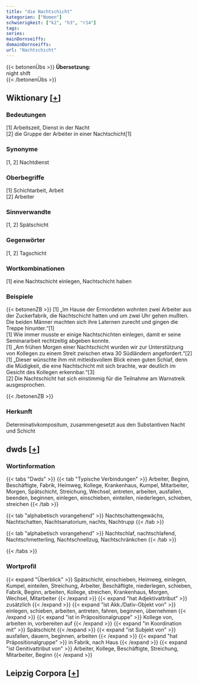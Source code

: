 ```yaml
---
title: "die Nachtschicht"
kategorien: ["Nomen"]
schwierigkeit: ["k2", "h3", "r14"]
tags:
series:
mainDornseiffs:
domainDornseiffs:
url: "Nachtschicht"
---
```


{{< betonenÜbs >}}
**Übersetzung:**  
night shift  
{{< /betonenÜbs >}}

## Wiktionary [[+](https://de.wiktionary.org/wiki/Nachtschicht)]

### Bedeutungen
[1] Arbeitszeit, Dienst in der Nacht  
[2] die Gruppe der Arbeiter in einer Nachtschicht[1]  

### Synonyme
[1, 2] Nachtdienst  

### Oberbegriffe
[1] Schichtarbeit, Arbeit  
[2] Arbeiter  

### Sinnverwandte
[1, 2] Spätschicht  

### Gegenwörter
[1, 2] Tagschicht  

### Wortkombinationen
[1] eine Nachtschicht einlegen, Nachtschicht haben  

### Beispiele
{{< betonenZB >}}
[1] „Im Hause der Ermordeten wohnten zwei Arbeiter aus der Zuckerfabrik, die Nachtschicht hatten und um zwei Uhr gehen mußten. Die beiden Männer machten sich ihre Laternen zurecht und gingen die Treppe hinunter.“[1]  
[1] Wie immer musste er einige Nachtschichten einlegen, damit er seine Seminararbeit rechtzeitig abgeben konnte.  
[1] „Am frühen Morgen einer Nachtschicht wurden wir zur Unterstützung von Kollegen zu einem Streit zwischen etwa 30 Südländern angefordert.“[2]  
[1] „Dieser wünschte ihm mit mitleidsvollem Blick einen guten Schlaf, denn die Müdigkeit, die eine Nachtschicht mit sich brachte, war deutlich im Gesicht des Kollegen erkennbar.“[3]  
[2] Die Nachtschicht hat sich einstimmig für die Teilnahme am Warnstreik ausgesprochen.  

{{< /betonenZB >}}
### Herkunft
Determinativkompositum, zusammengesetzt aus den Substantiven Nacht und Schicht  



## dwds [[+](https://www.dwds.de/wb/Nachtschicht)]

### Wortinformation
{{< tabs "Dwds" >}}
{{< tab "Typische Verbindungen" >}}
Arbeiter, Beginn, Beschäftigte, Fabrik, Heimweg, Kollege, Krankenhaus, Kumpel, Mitarbeiter, Morgen, Spätschicht, Streichung, Wechsel, antreten, arbeiten, ausfallen, beenden, beginnen, einlegen, einschieben, einteilen, niederlegen, schieben, streichen
{{< /tab >}}

{{< tab "alphabetisch vorangehend" >}}
Nachtschattengewächs, Nachtschatten, Nachtsanatorium, nachts, Nachtrupp
{{< /tab >}}

{{< tab "alphabetisch vorangehend" >}}
Nachtschlaf, nachtschlafend, Nachtschmetterling, Nachtschnellzug, Nachtschränkchen
{{< /tab >}}

{{< /tabs >}}

### Wortprofil
{{< expand "Überblick" >}} Spätschicht, einschieben, Heimweg, einlegen, Kumpel, einteilen, Streichung, Arbeiter, Beschäftigte, niederlegen, schieben, Fabrik, Beginn, arbeiten, Kollege, streichen, Krankenhaus, Morgen, Wechsel, Mitarbeiter {{< /expand >}}
{{< expand "hat Adjektivattribut" >}} zusätzlich {{< /expand >}}
{{< expand "ist Akk./Dativ-Objekt von" >}} einlegen, schieben, arbeiten, antreten, fahren, beginnen, übernehmen {{< /expand >}}
{{< expand "ist in Präpositionalgruppe" >}} Kollege von, arbeiten in, vorbereiten auf {{< /expand >}}
{{< expand "in Koordination mit" >}} Spätschicht {{< /expand >}}
{{< expand "ist Subjekt von" >}} ausfallen, dauern, beginnen, arbeiten {{< /expand >}}
{{< expand "hat Präpositionalgruppe" >}} in Fabrik, nach Haus {{< /expand >}}
{{< expand "ist Genitivattribut von" >}} Arbeiter, Kollege, Beschäftigte, Streichung, Mitarbeiter, Beginn {{< /expand >}}

## Leipzig Corpora [[+](https://corpora.uni-leipzig.de/en/res?word=Nachtschicht&corpusId=deu_newscrawl-public_2018)]

